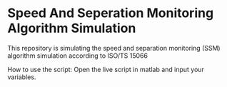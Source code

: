 # Speed And Seperation Monitoring Algorithm Simulation
This repository is simulating the speed and separation monitoring (SSM) algorithm simulation according to ISO/TS 15066

How to use the script:
Open the live script in matlab and input your variables.

